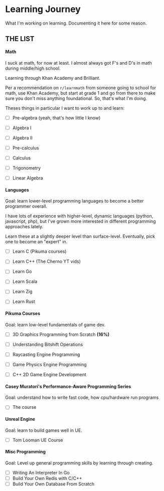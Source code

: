 # Learning Journey

What I'm working on learning. Documenting it here for some reason. 


## THE LIST


#### Math

I suck at math, for now at least. I almost always got F's and D's in math during middle/high school. 

Learning through Khan Academy and Brilliant.

Per a recommendation on `r/learnmath` from someone going to school for math, use Khan Academy, but start at grade 1 and go from there to make sure you don't miss anything foundational. So, that's what I'm doing. 

Theses things in particular I want to work up to and learn:

- [ ] Pre-algebra (yeah, that's how little I know)
- [ ] Algebra I
- [ ] Algebra II
- [ ] Pre-calculus
- [ ] Calculus
- [ ] Trigonometry
- [ ] Linear Algebra


#### Languages

Goal: learn lower-level programming languages to become a better programmer overall. 

I have lots of experience with higher-level, dynamic languages (python, javascript, php), but I've grown more interested in different programming approaches lately. 

Learn these at a slightly deeper level than surface-level. Eventually, pick one to become an "expert" in. 

- [ ] Learn C (Pikuma courses)
- [ ] Learn C++ (The Cherno YT vids)
- [ ] Learn Go 
- [ ] Learn Scala
- [ ] Learn Zig
- [ ] Learn Rust


#### Pikuma Courses 

Goal: learn low-level fundamentals of game dev.

- [ ] 3D Graphics Programming from Scratch **(16%)**
- [ ] Understanding Bitshift Operations
- [ ] Raycasting Engine Programming 
- [ ] Game Physics Engine Programming
- [ ] C++ 2D Game Engine Development


#### Casey Muratori's Performance-Aware Programming Series

Goal: understand how to write fast code, how cpu/hardware run programs

- [ ] The course


#### Unreal Engine

Goal: learn to build games well in UE.

- [ ] Tom Looman UE Course


#### Misc Programming

Goal: Level up general programming skills by learning through creating.

- [ ] Writing An Interpreter In Go
- [ ] Build Your Own Redis with C/C++
- [ ] Build Your Own Database From Scratch
